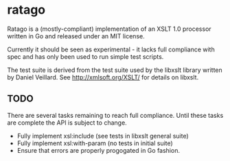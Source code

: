 ratago
======

Ratago is a (mostly-compliant) implementation of an XSLT 1.0 processor written in Go and released under an MIT license.

Currently it should be seen as experimental - it lacks full compliance with spec and has only been used to run simple test scripts.

The test suite is derived from the test suite used by the libxslt library written by Daniel Veillard. See http://xmlsoft.org/XSLT/ for details on libxslt.

TODO
----

There are several tasks remaining to reach full compliance. Until these tasks are complete the API is subject to change.

* Fully implement xsl:include (see tests in libxslt general suite)
* Fully implement xsl:with-param (no tests in initial suite)
* Ensure that errors are properly progogated in Go fashion.

